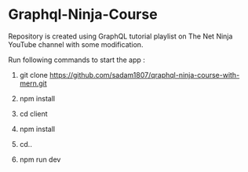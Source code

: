 # Graphql-Ninja-Course

Repository is created using GraphQL tutorial playlist on The Net Ninja YouTube channel with some modification.

Run following commands to start the app  :
1) git clone https://github.com/sadam1807/qraphql-ninja-course-with-mern.git

2) npm install 

3) cd client

4) npm install

5) cd..

6) npm run dev
